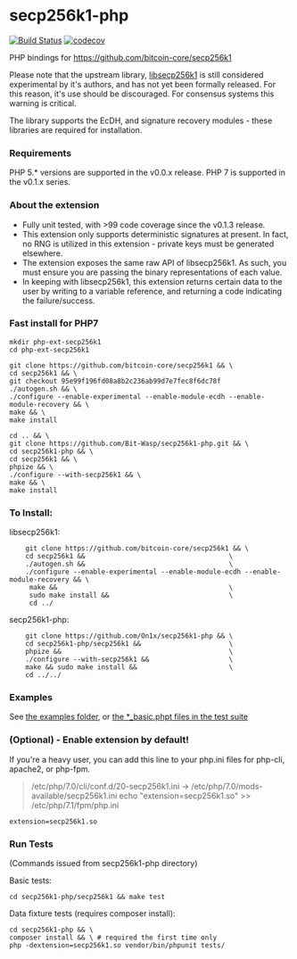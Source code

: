 # secp256k1-php

[![Build Status](https://travis-ci.org/Bit-Wasp/secp256k1-php.svg?branch=master)](https://travis-ci.org/Bit-Wasp/secp256k1-php)
[![codecov](https://codecov.io/gh/Bit-Wasp/secp256k1-php/branch/master/graph/badge.svg)](https://codecov.io/gh/Bit-Wasp/secp256k1-php)

PHP bindings for https://github.com/bitcoin-core/secp256k1

Please note that the upstream library, [libsecp256k1](https://github.com/bitcoin-core/secp256k1) is still considered
experimental by it's authors, and has not yet been formally released. For this reason, it's use should be
discouraged. For consensus systems this warning is critical.

The library supports the EcDH, and signature recovery modules - these libraries are required for installation.

### Requirements
PHP 5.* versions are supported in the v0.0.x release.
PHP 7 is supported in the v0.1.x series.

### About the extension
  - Fully unit tested, with >99 code coverage since the v0.1.3 release.
  - This extension only supports deterministic signatures at present. In fact, no RNG is utilized in this extension - private keys must be generated elsewhere.
  - The extension exposes the same raw API of libsecp256k1. As such, you must ensure you are passing the binary representations of each value.
  - In keeping with libsecp256k1, this extension returns certain data to the user by writing to a variable reference, and returning a code indicating the failure/success.

### Fast install for PHP7
```
mkdir php-ext-secp256k1
cd php-ext-secp256k1

git clone https://github.com/bitcoin-core/secp256k1 && \
cd secp256k1 && \
git checkout 95e99f196fd08a8b2c236ab99d7e7fec8f6dc78f
./autogen.sh && \
./configure --enable-experimental --enable-module-ecdh --enable-module-recovery && \
make && \
make install 

cd .. && \
git clone https://github.com/Bit-Wasp/secp256k1-php.git && \
cd secp256k1-php && \
cd secp256k1 && \
phpize && \
./configure --with-secp256k1 && \
make && \
make install
```

### To Install:

libsecp256k1:
```
    git clone https://github.com/bitcoin-core/secp256k1 && \
    cd secp256k1 &&                                    \
    ./autogen.sh &&                                    \
    ./configure --enable-experimental --enable-module-ecdh --enable-module-recovery && \
     make &&                                           \
     sudo make install &&                              \
     cd ../
```

secp256k1-php:
```
    git clone https://github.com/On1x/secp256k1-php && \
    cd secp256k1-php/secp256k1 &&                      \
    phpize &&                                          \
    ./configure --with-secp256k1 &&                    \
    make && sudo make install &&                       \
    cd ../../
```

### Examples

See [the examples folder](./examples), or [the *_basic.phpt files in the test suite](./secp256k1/tests)
### (Optional) - Enable extension by default!
If you're a heavy user, you can add this line to your php.ini files for php-cli, apache2, or php-fpm.
> /etc/php/7.0/cli/conf.d/20-secp256k1.ini -> /etc/php/7.0/mods-available/secp256k1.ini
> echo "extension=secp256k1.so" >> /etc/php/7.1/fpm/php.ini
```
extension=secp256k1.so
```

### Run Tests

(Commands issued from secp256k1-php directory)

Basic tests:

    cd secp256k1-php/secp256k1 && make test

Data fixture tests (requires composer install):

    cd secp256k1-php && \
    composer install && \ # required the first time only
    php -dextension=secp256k1.so vendor/bin/phpunit tests/
